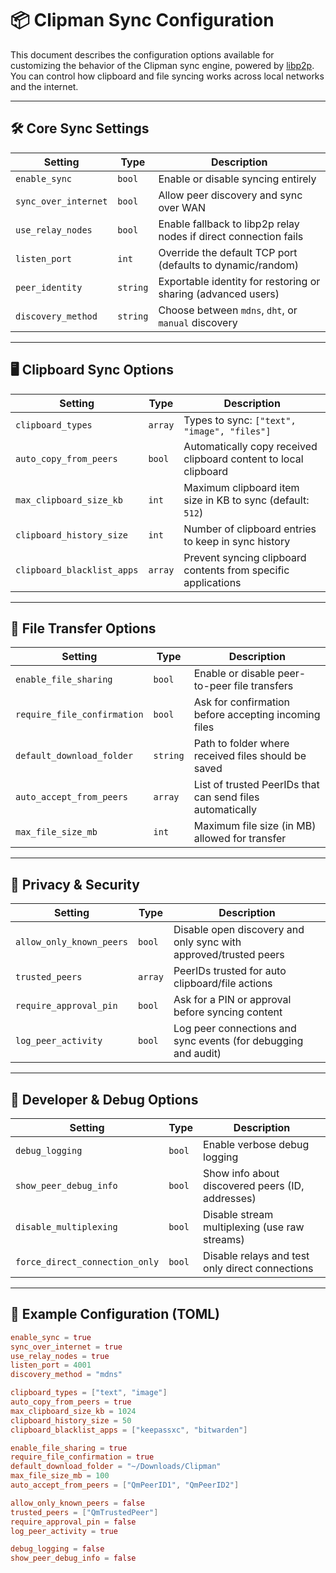 # 📦 Clipman Sync Configuration

This document describes the configuration options available for customizing the behavior of the Clipman sync engine, powered by [libp2p](https://libp2p.io/). You can control how clipboard and file syncing works across local networks and the internet.

---

## 🛠️ Core Sync Settings

| Setting                          | Type       | Description |
|----------------------------------|------------|-------------|
| `enable_sync`                    | `bool`     | Enable or disable syncing entirely |
| `sync_over_internet`            | `bool`     | Allow peer discovery and sync over WAN |
| `use_relay_nodes`               | `bool`     | Enable fallback to libp2p relay nodes if direct connection fails |
| `listen_port`                   | `int`      | Override the default TCP port (defaults to dynamic/random) |
| `peer_identity`                 | `string`   | Exportable identity for restoring or sharing (advanced users) |
| `discovery_method`              | `string`   | Choose between `mdns`, `dht`, or `manual` discovery |

---

## 🖥️ Clipboard Sync Options

| Setting                          | Type       | Description |
|----------------------------------|------------|-------------|
| `clipboard_types`               | `array`    | Types to sync: `["text", "image", "files"]` |
| `auto_copy_from_peers`          | `bool`     | Automatically copy received clipboard content to local clipboard |
| `max_clipboard_size_kb`         | `int`      | Maximum clipboard item size in KB to sync (default: `512`) |
| `clipboard_history_size`        | `int`      | Number of clipboard entries to keep in sync history |
| `clipboard_blacklist_apps`      | `array`    | Prevent syncing clipboard contents from specific applications |

---

## 📂 File Transfer Options

| Setting                          | Type       | Description |
|----------------------------------|------------|-------------|
| `enable_file_sharing`           | `bool`     | Enable or disable peer-to-peer file transfers |
| `require_file_confirmation`     | `bool`     | Ask for confirmation before accepting incoming files |
| `default_download_folder`       | `string`   | Path to folder where received files should be saved |
| `auto_accept_from_peers`        | `array`    | List of trusted PeerIDs that can send files automatically |
| `max_file_size_mb`              | `int`      | Maximum file size (in MB) allowed for transfer |

---

## 🔐 Privacy & Security

| Setting                          | Type       | Description |
|----------------------------------|------------|-------------|
| `allow_only_known_peers`        | `bool`     | Disable open discovery and only sync with approved/trusted peers |
| `trusted_peers`                 | `array`    | PeerIDs trusted for auto clipboard/file actions |
| `require_approval_pin`          | `bool`     | Ask for a PIN or approval before syncing content |
| `log_peer_activity`             | `bool`     | Log peer connections and sync events (for debugging and audit) |

---

## 🧪 Developer & Debug Options

| Setting                          | Type       | Description |
|----------------------------------|------------|-------------|
| `debug_logging`                 | `bool`     | Enable verbose debug logging |
| `show_peer_debug_info`          | `bool`     | Show info about discovered peers (ID, addresses) |
| `disable_multiplexing`          | `bool`     | Disable stream multiplexing (use raw streams) |
| `force_direct_connection_only`  | `bool`     | Disable relays and test only direct connections |

---

## 📝 Example Configuration (TOML)

```toml
enable_sync = true
sync_over_internet = true
use_relay_nodes = true
listen_port = 4001
discovery_method = "mdns"

clipboard_types = ["text", "image"]
auto_copy_from_peers = true
max_clipboard_size_kb = 1024
clipboard_history_size = 50
clipboard_blacklist_apps = ["keepassxc", "bitwarden"]

enable_file_sharing = true
require_file_confirmation = true
default_download_folder = "~/Downloads/Clipman"
max_file_size_mb = 100
auto_accept_from_peers = ["QmPeerID1", "QmPeerID2"]

allow_only_known_peers = false
trusted_peers = ["QmTrustedPeer"]
require_approval_pin = false
log_peer_activity = true

debug_logging = false
show_peer_debug_info = false
